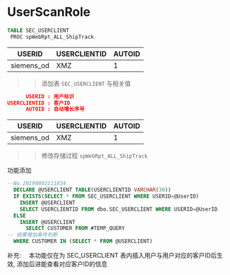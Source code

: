 # UserScanRole

```sql
TABLE SEC_USERCLIENT
 PROC spWebRpt_ALL_ShipTrack
```

| USERID     | USERCLIENTID | AUTOID |
|------------|--------------|--------|
| siemens_od | XMZ          | 1      |

>> 添加表 `SEC_USERCLIENT` 与相关值

```json
      USERID : 用户标识
USERCLIENTID : 客户ID
      AUTOID : 自动增长序号
```

| USERID     | USERCLIENTID | AUTOID |
|------------|--------------|--------|
| siemens_od | XMZ          | 1      |

>> 修改存储过程 `spWebRpt_ALL_ShipTrack`

功能添加

```sql
--No.20190802111834
  DECLARE @USERCLIENT TABLE(USERCLIENTID VARCHAR(30))
  IF EXISTS(SELECT * FROM SEC_USERCLIENT WHERE USERID=@UserID)
    INSERT @USERCLIENT
    SELECT USERCLIENTID FROM dbo.SEC_USERCLIENT WHERE USERID=@UserID
  ELSE
    INSERT @USERCLIENT
      SELECT CUSTOMER FROM #TEMP_QUERY
-- 结果增加条件判断
  WHERE CUSTOMER IN (SELECT * FROM @USERCLIENT)
```

补充:
&emsp;本功能仅在为 SEC_USERCLIENT 表内插入用户与用户对应的客户ID后生效, 添加后进能查看对应客户ID的信息
